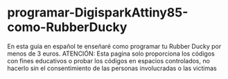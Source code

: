 # programar-DigisparkAttiny85-como-RubberDucky
En esta guía en español te enseñaré como programar tu Rubber Ducky por menos de 3 euros. ATENCIÓN: Esta pagina solo proporciona los códigos con fines educativos o probar los códigos en espacios controlados, no hacerlo sin el consentimiento de las personas involucradas o las victimas
